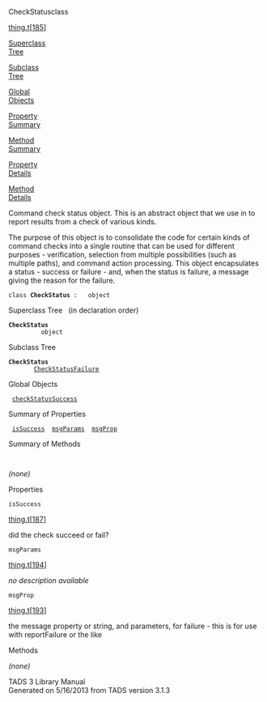 <span class="title">CheckStatus</span><span class="type">class</span>

[thing.t](../file/thing.t.html)\[[185](../source/thing.t.html#185)\]

[Superclass  
Tree](#_SuperClassTree_)

[Subclass  
Tree](#_SubClassTree_)

[Global  
Objects](#_ObjectSummary_)

[Property  
Summary](#_PropSummary_)

[Method  
Summary](#_MethodSummary_)

[Property  
Details](#_Properties_)

[Method  
Details](#_Methods_)

<div class="fdesc">

Command check status object. This is an abstract object that we use in
to report results from a check of various kinds.

The purpose of this object is to consolidate the code for certain kinds
of command checks into a single routine that can be used for different
purposes - verification, selection from multiple possibilities (such as
multiple paths), and command action processing. This object encapsulates
a status - success or failure - and, when the status is failure, a
message giving the reason for the failure.

`class `**`CheckStatus`**` :   object`

</div>

<span id="_SuperClassTree_"></span>

<div class="mjhd">

<span class="hdln">Superclass Tree</span>   (in declaration order)

</div>

**`CheckStatus`**  
`         object`  
<span id="_SubClassTree_"></span>

<div class="mjhd">

<span class="hdln">Subclass Tree</span>  

</div>

**`CheckStatus`**  
`         `[`CheckStatusFailure`](../object/CheckStatusFailure.html)  
<span id="_ObjectSummary_"></span>

<div class="mjhd">

<span class="hdln">Global Objects</span>  

</div>

` `[`checkStatusSuccess`](../object/checkStatusSuccess.html)`  `
<span id="_PropSummary_"></span>

<div class="mjhd">

<span class="hdln">Summary of Properties</span>  

</div>

` `[`isSuccess`](#isSuccess)`  `[`msgParams`](#msgParams)`  `[`msgProp`](#msgProp)`  `

<span id="_MethodSummary_"></span>

<div class="mjhd">

<span class="hdln">Summary of Methods</span>  

</div>

` `

*(none)* <span id="_Properties_"></span>

<div class="mjhd">

<span class="hdln">Properties</span>  

</div>

<span id="isSuccess"></span>

`isSuccess`

[thing.t](../file/thing.t.html)\[[187](../source/thing.t.html#187)\]

<div class="desc">

did the check succeed or fail?

</div>

<span id="msgParams"></span>

`msgParams`

[thing.t](../file/thing.t.html)\[[194](../source/thing.t.html#194)\]

<div class="desc">

*no description available*

</div>

<span id="msgProp"></span>

`msgProp`

[thing.t](../file/thing.t.html)\[[193](../source/thing.t.html#193)\]

<div class="desc">

the message property or string, and parameters, for failure - this is
for use with reportFailure or the like

</div>

<span id="_Methods_"></span>

<div class="mjhd">

<span class="hdln">Methods</span>  

</div>

*(none)*

<div class="ftr">

TADS 3 Library Manual  
Generated on 5/16/2013 from TADS version 3.1.3

</div>
